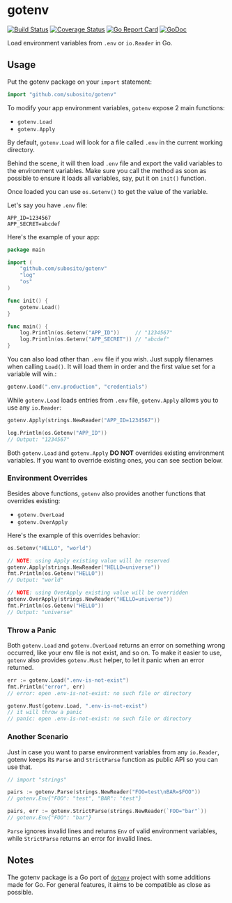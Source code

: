 # gotenv

[![Build Status](https://github.com/subosito/gotenv/workflows/Go%20workflow/badge.svg)](https://github.com/subosito/gotenv/actions)
[![Coverage Status](https://badgen.net/codecov/c/github/subosito/gotenv)](https://codecov.io/gh/subosito/gotenv)
[![Go Report Card](https://goreportcard.com/badge/github.com/subosito/gotenv)](https://goreportcard.com/report/github.com/subosito/gotenv)
[![GoDoc](https://godoc.org/github.com/subosito/gotenv?status.svg)](https://godoc.org/github.com/subosito/gotenv)

Load environment variables from `.env` or `io.Reader` in Go.

## Usage

Put the gotenv package on your `import` statement:

```go
import "github.com/subosito/gotenv"
```

To modify your app environment variables, `gotenv` expose 2 main functions:

- `gotenv.Load`
- `gotenv.Apply`

By default, `gotenv.Load` will look for a file called `.env` in the current working directory.

Behind the scene, it will then load `.env` file and export the valid variables to the environment variables. Make sure you call the method as soon as possible to ensure it loads all variables, say, put it on `init()` function.

Once loaded you can use `os.Getenv()` to get the value of the variable.

Let's say you have `.env` file:

```
APP_ID=1234567
APP_SECRET=abcdef
```

Here's the example of your app:

```go
package main

import (
	"github.com/subosito/gotenv"
	"log"
	"os"
)

func init() {
	gotenv.Load()
}

func main() {
	log.Println(os.Getenv("APP_ID"))     // "1234567"
	log.Println(os.Getenv("APP_SECRET")) // "abcdef"
}
```

You can also load other than `.env` file if you wish. Just supply filenames when calling `Load()`. It will load them in order and the first value set for a variable will win.:

```go
gotenv.Load(".env.production", "credentials")
```

While `gotenv.Load` loads entries from `.env` file, `gotenv.Apply` allows you to use any `io.Reader`:

```go
gotenv.Apply(strings.NewReader("APP_ID=1234567"))

log.Println(os.Getenv("APP_ID"))
// Output: "1234567"
```

Both `gotenv.Load` and `gotenv.Apply` **DO NOT** overrides existing environment variables. If you want to override existing ones, you can see section below.

### Environment Overrides

Besides above functions, `gotenv` also provides another functions that overrides existing:

- `gotenv.OverLoad`
- `gotenv.OverApply`


Here's the example of this overrides behavior:

```go
os.Setenv("HELLO", "world")

// NOTE: using Apply existing value will be reserved
gotenv.Apply(strings.NewReader("HELLO=universe"))
fmt.Println(os.Getenv("HELLO"))
// Output: "world"

// NOTE: using OverApply existing value will be overridden
gotenv.OverApply(strings.NewReader("HELLO=universe"))
fmt.Println(os.Getenv("HELLO"))
// Output: "universe"
```

### Throw a Panic

Both `gotenv.Load` and `gotenv.OverLoad` returns an error on something wrong occurred, like your env file is not exist, and so on. To make it easier to use, `gotenv` also provides `gotenv.Must` helper, to let it panic when an error returned.

```go
err := gotenv.Load(".env-is-not-exist")
fmt.Println("error", err)
// error: open .env-is-not-exist: no such file or directory

gotenv.Must(gotenv.Load, ".env-is-not-exist")
// it will throw a panic
// panic: open .env-is-not-exist: no such file or directory
```

### Another Scenario

Just in case you want to parse environment variables from any `io.Reader`, gotenv keeps its `Parse` and `StrictParse` function as public API so you can use that.

```go
// import "strings"

pairs := gotenv.Parse(strings.NewReader("FOO=test\nBAR=$FOO"))
// gotenv.Env{"FOO": "test", "BAR": "test"}

pairs, err := gotenv.StrictParse(strings.NewReader(`FOO="bar"`))
// gotenv.Env{"FOO": "bar"}
```

`Parse` ignores invalid lines and returns `Env` of valid environment variables, while `StrictParse` returns an error for invalid lines.

## Notes

The gotenv package is a Go port of [`dotenv`](https://github.com/bkeepers/dotenv) project with some additions made for Go. For general features, it aims to be compatible as close as possible.
